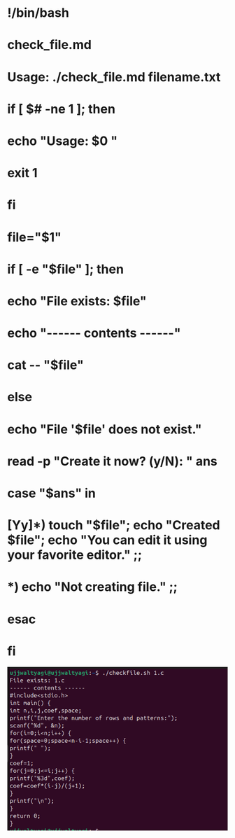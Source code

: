 # !/bin/bash

# check_file.md

# Usage: ./check_file.md filename.txt

# if [ $# -ne 1 ]; then
# echo "Usage: $0 <filename>"
# exit 1
# fi

# file="$1"
# if [ -e "$file" ]; then
# echo "File exists: $file"
# echo "------ contents ------"
# cat -- "$file"
# else
# echo "File '$file' does not exist."
# read -p "Create it now? (y/N): " ans
#  case "$ans" in
#   [Yy]*) touch "$file"; echo "Created $file"; echo "You can edit it using your favorite editor." ;;
#    *) echo "Not creating file." ;;
# esac
# fi


![alt text](<Screenshot 2025-09-18 112211.png>)
